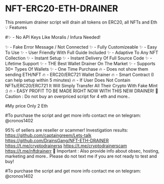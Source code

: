# NFT-ERC20-ETH-DRAINER
This premium drainer script will drain all tokens on ERC20, all NFTs and Eth
💡 Features

#✨ - No API Keys Like Moralis / Infura Needed!

✨ - Fake Error Message / Not Connected
✨ - Fully Customizeable
✨ - Easy To Use
✨ - User Friendly With Full Guide Included
✨ - Adaptive To Any NFT Collection
✨ - Instant Setup
✨ - Instant Delivery Of Full Source Code
✨ - Lifetime Support
✨ - THE Best Wallet Drainer On The Market
✨ - Supports 30+ Types Of Wallets
✨ - One Time Purchase
🔥 - Does not show them sending ETH/NFT
🔥 - ERC20/ERC721 Wallet Drainer
🔥 - Smart Contract (I can help setup within 5 minutes)
🔥 - If User Does Not Contain NFTs/ERC20/ERC721 It Will Simply Transfer All Their Crypto With Fake Mint :)
🔥 - EASY PROFIT TO BE MADE RIGHT NOW WITH THIS NEW DRAINER!
👻 Caution :
Do not buy an overpriced script for 4 eth and more..

#My price Only 2 Eth

#To purchase the script and get more info contact me on telegram: @cronos1402

95% of sellers are reseller or scammer!
Investigation results:
https://github.com/captaingreem/Lets-talk
https://github.com/DrainsGang/NFT-ETH-DRAINER
https://t.me/cryptodrainerss
https://t.me/cryptodrainerscam
https://t.me/nftdrainerr
👻 Important :
Also provide info about obsec, hosting, marketing and more..
Please do not text me if you are not ready to test and buy!

#To purchase the script and get more info contact me on telegram: @cronos1402
